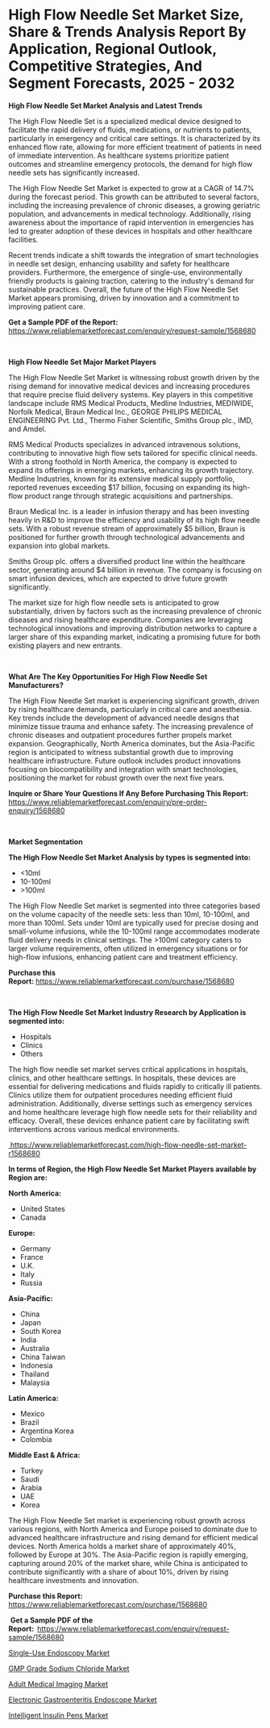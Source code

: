 <p><h1>High Flow Needle Set Market Size, Share & Trends Analysis Report By Application, Regional Outlook, Competitive Strategies, And Segment Forecasts, 2025 - 2032</h1></p><p><strong>High Flow Needle Set Market Analysis and Latest Trends</strong></p>
<p><p>The High Flow Needle Set is a specialized medical device designed to facilitate the rapid delivery of fluids, medications, or nutrients to patients, particularly in emergency and critical care settings. It is characterized by its enhanced flow rate, allowing for more efficient treatment of patients in need of immediate intervention. As healthcare systems prioritize patient outcomes and streamline emergency protocols, the demand for high flow needle sets has significantly increased.</p><p>The High Flow Needle Set Market is expected to grow at a CAGR of 14.7% during the forecast period. This growth can be attributed to several factors, including the increasing prevalence of chronic diseases, a growing geriatric population, and advancements in medical technology. Additionally, rising awareness about the importance of rapid intervention in emergencies has led to greater adoption of these devices in hospitals and other healthcare facilities.</p><p>Recent trends indicate a shift towards the integration of smart technologies in needle set design, enhancing usability and safety for healthcare providers. Furthermore, the emergence of single-use, environmentally friendly products is gaining traction, catering to the industry's demand for sustainable practices. Overall, the future of the High Flow Needle Set Market appears promising, driven by innovation and a commitment to improving patient care.</p></p>
<p><strong>Get a Sample PDF of the Report:&nbsp;</strong> <a href="https://www.reliablemarketforecast.com/enquiry/request-sample/1568680?utm_campaign=1144&utm_medium=2&utm_source=Github&utm_content=ia&utm_term=25032025&utm_id=high-flow-needle-set">https://www.reliablemarketforecast.com/enquiry/request-sample/1568680</a></p>
<p>&nbsp;</p>
<p><strong>High Flow Needle Set Major Market Players</strong></p>
<p><p>The High Flow Needle Set Market is witnessing robust growth driven by the rising demand for innovative medical devices and increasing procedures that require precise fluid delivery systems. Key players in this competitive landscape include RMS Medical Products, Medline Industries, MEDIWIDE, Norfolk Medical, Braun Medical Inc., GEORGE PHILIPS MEDICAL ENGINEERING Pvt. Ltd., Thermo Fisher Scientific, Smiths Group plc., IMD, and Amdel.</p><p>RMS Medical Products specializes in advanced intravenous solutions, contributing to innovative high flow sets tailored for specific clinical needs. With a strong foothold in North America, the company is expected to expand its offerings in emerging markets, enhancing its growth trajectory. Medline Industries, known for its extensive medical supply portfolio, reported revenues exceeding $17 billion, focusing on expanding its high-flow product range through strategic acquisitions and partnerships.</p><p>Braun Medical Inc. is a leader in infusion therapy and has been investing heavily in R&D to improve the efficiency and usability of its high flow needle sets. With a robust revenue stream of approximately $5 billion, Braun is positioned for further growth through technological advancements and expansion into global markets.</p><p>Smiths Group plc. offers a diversified product line within the healthcare sector, generating around $4 billion in revenue. The company is focusing on smart infusion devices, which are expected to drive future growth significantly.</p><p>The market size for high flow needle sets is anticipated to grow substantially, driven by factors such as the increasing prevalence of chronic diseases and rising healthcare expenditure. Companies are leveraging technological innovations and improving distribution networks to capture a larger share of this expanding market, indicating a promising future for both existing players and new entrants.</p></p>
<p>&nbsp;</p>
<p><strong>What Are The Key Opportunities For High Flow Needle Set Manufacturers?</strong></p>
<p><p>The High Flow Needle Set market is experiencing significant growth, driven by rising healthcare demands, particularly in critical care and anesthesia. Key trends include the development of advanced needle designs that minimize tissue trauma and enhance safety. The increasing prevalence of chronic diseases and outpatient procedures further propels market expansion. Geographically, North America dominates, but the Asia-Pacific region is anticipated to witness substantial growth due to improving healthcare infrastructure. Future outlook includes product innovations focusing on biocompatibility and integration with smart technologies, positioning the market for robust growth over the next five years.</p></p>
<p><strong>Inquire or Share Your Questions If Any Before Purchasing This Report:</strong> <a href="https://www.reliablemarketforecast.com/enquiry/pre-order-enquiry/1568680?utm_campaign=1144&utm_medium=2&utm_source=Github&utm_content=ia&utm_term=25032025&utm_id=high-flow-needle-set">https://www.reliablemarketforecast.com/enquiry/pre-order-enquiry/1568680</a></p>
<p>&nbsp;</p>
<p><strong>Market Segmentation</strong></p>
<p><strong>The High Flow Needle Set Market Analysis by types is segmented into:</strong></p>
<p><ul><li><10ml</li><li>10-100ml</li><li>>100ml</li></ul></p>
<p><p>The High Flow Needle Set market is segmented into three categories based on the volume capacity of the needle sets: less than 10ml, 10-100ml, and more than 100ml. Sets under 10ml are typically used for precise dosing and small-volume infusions, while the 10-100ml range accommodates moderate fluid delivery needs in clinical settings. The >100ml category caters to larger volume requirements, often utilized in emergency situations or for high-flow infusions, enhancing patient care and treatment efficiency.</p></p>
<p><strong>Purchase this Report:&nbsp;</strong><a href="https://www.reliablemarketforecast.com/purchase/1568680?utm_campaign=1144&utm_medium=2&utm_source=Github&utm_content=ia&utm_term=25032025&utm_id=high-flow-needle-set">https://www.reliablemarketforecast.com/purchase/1568680</a></p>
<p>&nbsp;</p>
<p><strong>The High Flow Needle Set Market Industry Research by Application is segmented into:</strong></p>
<p><ul><li>Hospitals</li><li>Clinics</li><li>Others</li></ul></p>
<p><p>The high flow needle set market serves critical applications in hospitals, clinics, and other healthcare settings. In hospitals, these devices are essential for delivering medications and fluids rapidly to critically ill patients. Clinics utilize them for outpatient procedures needing efficient fluid administration. Additionally, diverse settings such as emergency services and home healthcare leverage high flow needle sets for their reliability and efficacy. Overall, these devices enhance patient care by facilitating swift interventions across various medical environments.</p></p>
<p><a href="https://www.reliablemarketforecast.com/high-flow-needle-set-market-r1568680?utm_campaign=1144&utm_medium=2&utm_source=Github&utm_content=ia&utm_term=25032025&utm_id=high-flow-needle-set">&nbsp;https://www.reliablemarketforecast.com/high-flow-needle-set-market-r1568680</a></p>
<p><strong>In terms of Region, the High Flow Needle Set Market Players available by Region are:</strong></p>
<p>
    <p> <strong> North America: </strong>
        <ul>
            <li>United States</li>
            <li>Canada</li>
        </ul>
        </p> 
    <p> <strong> Europe: </strong>
        <ul>
            <li>Germany</li>
            <li>France</li>
            <li>U.K.</li>
            <li>Italy</li>
            <li>Russia</li>
        </ul>
        </p> 
    <p> <strong> Asia-Pacific: </strong>
        <ul>
            <li>China</li>
            <li>Japan</li>
            <li>South Korea</li>
            <li>India</li>
            <li>Australia</li>
            <li>China Taiwan</li>
            <li>Indonesia</li>
            <li>Thailand</li>
            <li>Malaysia</li>
        </ul>
        </p> 
    <p> <strong> Latin America: </strong>
        <ul>
            <li>Mexico</li>
            <li>Brazil</li>
            <li>Argentina Korea</li>
            <li>Colombia</li>
        </ul>
        </p> 
    <p> <strong> Middle East & Africa: </strong>
        <ul>
            <li>Turkey</li>
            <li>Saudi</li>
            <li>Arabia</li>
            <li>UAE</li>
            <li>Korea</li>
        </ul>
    </p>
    </p>
<p><p>The High Flow Needle Set market is experiencing robust growth across various regions, with North America and Europe poised to dominate due to advanced healthcare infrastructure and rising demand for efficient medical devices. North America holds a market share of approximately 40%, followed by Europe at 30%. The Asia-Pacific region is rapidly emerging, capturing around 20% of the market share, while China is anticipated to contribute significantly with a share of about 10%, driven by rising healthcare investments and innovation.</p></p>
<p><strong>Purchase this Report: </strong><a href="https://www.reliablemarketforecast.com/purchase/1568680?utm_campaign=1144&utm_medium=2&utm_source=Github&utm_content=ia&utm_term=25032025&utm_id=high-flow-needle-set">https://www.reliablemarketforecast.com/purchase/1568680</a></p>
<p>&nbsp;<strong>Get a Sample PDF of the Report:&nbsp;&nbsp;</strong><a href="https://www.reliablemarketforecast.com/enquiry/request-sample/1568680?utm_campaign=1144&utm_medium=2&utm_source=Github&utm_content=ia&utm_term=25032025&utm_id=high-flow-needle-set">https://www.reliablemarketforecast.com/enquiry/request-sample/1568680</a></p>
<p><strong></strong></p>
<p><p><a href="https://github.com/thatejanet4y/Market-Research-Report-List-1/blob/main/single-use-endoscopy-market.md?utm_campaign=1144&utm_medium=2&utm_source=Github&utm_content=ia&utm_term=25032025&utm_id=high-flow-needle-set">Single-Use Endoscopy Market</a></p><p><a href="https://github.com/arocasanzib6/Market-Research-Report-List-1/blob/main/gmp-grade-sodium-chloride-market.md?utm_campaign=1144&utm_medium=2&utm_source=Github&utm_content=ia&utm_term=25032025&utm_id=high-flow-needle-set">GMP Grade Sodium Chloride Market</a></p><p><a href="https://github.com/langolaskark/Market-Research-Report-List-1/blob/main/adult-medical-imaging-market.md?utm_campaign=1144&utm_medium=2&utm_source=Github&utm_content=ia&utm_term=25032025&utm_id=high-flow-needle-set">Adult Medical Imaging Market</a></p><p><a href="https://github.com/mukaithaisia/Market-Research-Report-List-1/blob/main/electronic-gastroenteritis-endoscope-market.md?utm_campaign=1144&utm_medium=2&utm_source=Github&utm_content=ia&utm_term=25032025&utm_id=high-flow-needle-set">Electronic Gastroenteritis Endoscope Market</a></p><p><a href="https://github.com/arneslullapq/Market-Research-Report-List-1/blob/main/intelligent-insulin-pens-market.md?utm_campaign=1144&utm_medium=2&utm_source=Github&utm_content=ia&utm_term=25032025&utm_id=high-flow-needle-set">Intelligent Insulin Pens Market</a></p></p>